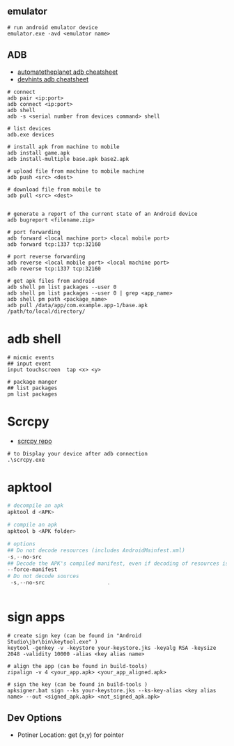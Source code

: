 ## emulator
```shell
# run android emulator device 
emulator.exe -avd <emulator name>
```

## ADB 
- [automatetheplanet adb cheatsheet](https://www.automatetheplanet.com/adb-cheat-sheet/#tab-con-9)
- [devhints adb cheatsheet](https://devhints.io/adb)
```shell
# connect 
adb pair <ip:port>
adb connect <ip:port>
adb shell
adb -s <serial number from devices command> shell 

# list devices
adb.exe devices

# install apk from machine to mobile
adb install game.apk
adb install-multiple base.apk base2.apk

# upload file from machine to mobile machine
adb push <src> <dest>

# download file from mobile to 
adb pull <src> <dest>


# generate a report of the current state of an Android device
adb bugreport <filename.zip>

# port forwarding
adb forward <local machine port> <local mobile port>
adb forward tcp:1337 tcp:32160

# port reverse forwarding
adb reverse <local mobile port> <local machine port>
adb reverse tcp:1337 tcp:32160

# get apk files from android
adb shell pm list packages --user 0
adb shell pm list packages --user 0 | grep <app_name>
adb shell pm path <package_name>
adb pull /data/app/com.example.app-1/base.apk /path/to/local/directory/

```

# adb shell
```
# micmic events
## input event  
input touchscreen  tap <x> <y>

# package manger
## list packages
pm list packages

```

# Scrcpy

- [scrcpy repo](https://github.com/Genymobile/scrcpy)

```shell
# to Display your device after adb connection
.\scrcpy.exe
```

# apktool
```powershell
# decompile an apk 
apktool d <APK>

# compile an apk
apktool b <APK folder>

# options
## Do not decode resources (includes AndroidMainfest.xml)
-s,--no-src 
## Decode the APK's compiled manifest, even if decoding of resources is set to "false".
--force-manifest
# Do not decode sources
 -s,--no-src                    .
            

```

# sign apps
```
# create sign key (can be found in "Android Studio\jbr\bin\keytool.exe" )
keytool -genkey -v -keystore your-keystore.jks -keyalg RSA -keysize 2048 -validity 10000 -alias <key alias name>

# align the app (can be found in build-tools)
zipalign -v 4 <your_app.apk> <your_app_aligned.apk>

# sign the key (can be found in build-tools )
apksigner.bat sign --ks your-keystore.jks --ks-key-alias <key alias name> --out <signed_apk.apk> <not_signed_apk.apk>

```

## Dev Options
- Potiner Location: get (x,y) for pointer
